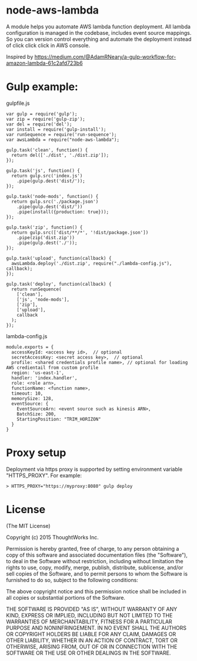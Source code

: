 # node-aws-lambda 

A module helps you automate AWS lambda function deployment.
All lambda configuration is managed in the codebase, includes event source mappings. So you can version control everything and automate the deployment instead of click click click in AWS console.

Inspired by https://medium.com/@AdamRNeary/a-gulp-workflow-for-amazon-lambda-61c2afd723b6

# Gulp example:

gulpfile.js
```node
var gulp = require('gulp');
var zip = require('gulp-zip');
var del = require('del');
var install = require('gulp-install');
var runSequence = require('run-sequence');
var awsLambda = require("node-aws-lambda");

gulp.task('clean', function() {
  return del(['./dist', './dist.zip']);
});

gulp.task('js', function() {
  return gulp.src('index.js')
    .pipe(gulp.dest('dist/'));
});

gulp.task('node-mods', function() {
  return gulp.src('./package.json')
    .pipe(gulp.dest('dist/'))
    .pipe(install({production: true}));
});

gulp.task('zip', function() {
  return gulp.src(['dist/**/*', '!dist/package.json'])
    .pipe(zip('dist.zip'))
    .pipe(gulp.dest('./'));
});

gulp.task('upload', function(callback) {
  awsLambda.deploy('./dist.zip', require("./lambda-config.js"), callback);
});

gulp.task('deploy', function(callback) {
  return runSequence(
    ['clean'],
    ['js', 'node-mods'],
    ['zip'],
    ['upload'],
    callback
  );
});
```
lambda-config.js

```node
module.exports = {
  accessKeyId: <access key id>,  // optional
  secretAccessKey: <secret access key>,  // optional
  profile: <shared credentials profile name>, // optional for loading AWS credientail from custom profile
  region: 'us-east-1',
  handler: 'index.handler',
  role: <role arn>,
  functionName: <function name>,
  timeout: 10,
  memorySize: 128,
  eventSource: {
    EventSourceArn: <event source such as kinesis ARN>,
    BatchSize: 200,
    StartingPosition: "TRIM_HORIZON"
  }
}
````

# Proxy setup
Deployment via https proxy is supported by setting environment variable "HTTPS_PROXY". For example:

```terminal
> HTTPS_PROXY="https://myproxy:8080" gulp deploy
```

# License

(The MIT License)

Copyright (c) 2015 ThoughtWorks Inc.

Permission is hereby granted, free of charge, to any person obtaining a copy of this software and associated documentation files (the "Software"), to deal in the Software without restriction, including without limitation the rights to use, copy, modify, merge, publish, distribute, sublicense, and/or sell copies of the Software, and to permit persons to whom the Software is furnished to do so, subject to the following conditions:

The above copyright notice and this permission notice shall be included in all copies or substantial portions of the Software.

THE SOFTWARE IS PROVIDED "AS IS", WITHOUT WARRANTY OF ANY KIND, EXPRESS OR IMPLIED, INCLUDING BUT NOT LIMITED TO THE WARRANTIES OF MERCHANTABILITY, FITNESS FOR A PARTICULAR PURPOSE AND NONINFRINGEMENT. IN NO EVENT SHALL THE AUTHORS OR COPYRIGHT HOLDERS BE LIABLE FOR ANY CLAIM, DAMAGES OR OTHER LIABILITY, WHETHER IN AN ACTION OF CONTRACT, TORT OR OTHERWISE, ARISING FROM, OUT OF OR IN CONNECTION WITH THE SOFTWARE OR THE USE OR OTHER DEALINGS IN THE SOFTWARE.
